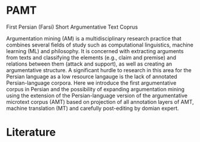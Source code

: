 # PAMT
First Persian (Farsi) Short Argumentative Text Coprus 


Argumentation mining (AM) is a multidisciplinary research practice that combines several fields of study such as computational
linguistics, machine learning (ML) and philosophy. It is concerned with extracting arguments from texts and classifying
the elements (e.g., claim and premise) and relations between them (attack and support), as well as creating an argumentative structure. A
significant hurdle to research in this area for the Persian language as a low resource langauge is the lack of annotated Persian-language corpora. Here we introduce the first argumentative corpus in Persian and the possibility of expanding argumentation mining using the
extension of the Persian-language version of the argumentative microtext corpus (AMT) based on projection of all annotation layers of AMT, machine translation (MT)
and carefully post-editing by domian expert. 


# Literature



